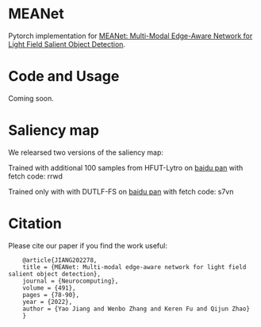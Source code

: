 # MEANet

Pytorch implementation for [MEANet:  Multi-Modal Edge-Aware Network for Light Field Salient Object Detection](https://www.sciencedirect.com/science/article/pii/S0925231222003502).


# Code and Usage
Coming soon.



# Saliency map
We relearsed two versions of the saliency map: 

Trained with additional 100 samples from HFUT-Lytro on [baidu pan](https://pan.baidu.com/s/1VLCMMR9Rk1yrb6lrLvQ3xQ?pwd=rrwd) with fetch code: rrwd

Trained only with with DUTLF-FS on [baidu pan](https://pan.baidu.com/s/1luKlhBIXL0HdqxwbZZkgqg?pwd=s7vn) with fetch code: s7vn


# Citation
Please cite our paper if you find the work useful: 

        @article{JIANG202278,
        title = {MEANet: Multi-modal edge-aware network for light field salient object detection},
        journal = {Neurocomputing},
        volume = {491},
        pages = {78-90},
        year = {2022},
        author = {Yao Jiang and Wenbo Zhang and Keren Fu and Qijun Zhao}
        }
